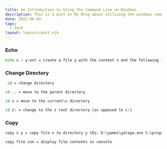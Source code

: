 ```yaml
---
title: An Introduction to Using the Command Line on Windows.
description: This is a post on My Blog about utilising the windows command line.
date: 2022-06-03
tags:
  - Tech
layout: layouts/post.njk
---
```

### Echo

```bash
echo x > y.ext = create a file y with the content x and the following format .ext
```

### Change Directory

```bash
 cd = change directory
```

```bash
cd .. = move to the parent directory
```

```bash
cd x = move to the current\x directory
```

```bash
cd z: = change to the z root directory (as opposed to c:)
```

### Copy

```bash
copy x y = copy file x to directory y (Ex: D:\games\galaga.exe C:\programs[\awesome.exe]), [] = optional
```

```bash
copy file con = display file contents in console
```